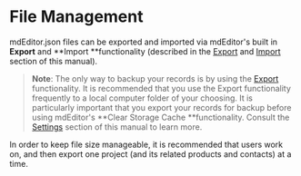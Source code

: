 # File Management

mdEditor.json files can be exported and imported via mdEditor's built in **Export** and **Import **functionality \(described in the [Export](/export.md) and [Import](/import.md) section of this manual\).

> **Note**: The only way to backup your records is by using the [Export](/export.md) functionality. It is recommended that you use the Export functionality frequently to a local computer folder of your choosing. It is particularly important that you export your records for backup before using mdEditor's **Clear Storage Cache **functionality. Consult the [Settings](/settings.md) section of this manual to learn more.

In order to keep file size manageable, it is recommended that users work on, and then export one project \(and its related products and contacts\) at a time.

